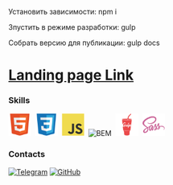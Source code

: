 Установить зависимости:
npm i

Зпустить в режиме разработки:
gulp

Собрать версию для публикации:
gulp docs

# [Landing page Link](https://ekaterinarus.github.io/Landing-page-Link)
### Skills
<div>
  <img src="https://github.com/devicons/devicon/blob/master/icons/html5/html5-original.svg" title="HTML" alt="HTML" width="45" height="45"/>&nbsp;          
  <img src="https://github.com/devicons/devicon/blob/master/icons/css3/css3-original.svg" title="CSS" alt="CSS" width="45" height="45"/>&nbsp; 
  <img src="https://github.com/devicons/devicon/blob/master/icons/javascript/javascript-original.svg" title="JavaScript" alt="JavaScript" width="45" height="45"/>&nbsp;  
  <img src="https://simpleicons.org/icons/bem.svg" title="BEM" alt="BEM" width="45" height="45"/>&nbsp; 
  <img src="https://github.com/devicons/devicon/blob/master/icons/gulp/gulp-plain.svg" title="Gulp" alt="Gulp" width="45" height="45"/>&nbsp;
  <img src="https://github.com/devicons/devicon/blob/master/icons/sass/sass-original.svg" title="SASS" alt="SASS" width="45" height="45"/>&nbsp;
</div>

### Contacts

[![Telegram](https://img.shields.io/badge/Telegram-2CA5E0?style=for-the-badge&logo=telegram&logoColor=white)](https://t.me/EkaterinaRus)
[![GitHub](https://img.shields.io/badge/github-%23121011.svg?style=for-the-badge&logo=github&logoColor=white)](https://github.com/EkaterinaRus)
